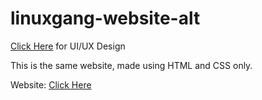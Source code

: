 # linuxgang-website-alt

[Click Here](https://www.figma.com/file/d4qWh2HLUx1tM2skIbHxXz/linuxgang-website?node-id=0%3A1&t=4B655j9jiOi8BWo7-1) for UI/UX Design

This is the same website, made using HTML and CSS only.

Website: [Click Here](https://linux-gang.github.io/linuxgang-website/)
